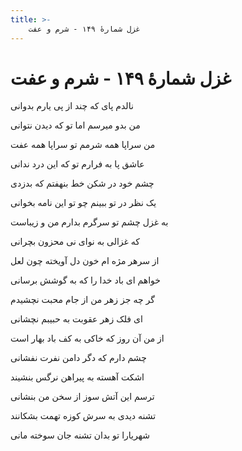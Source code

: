 ```yaml
---
title: >-
    غزل شمارهٔ ۱۴۹ - شرم و عفت
---
```

# غزل شمارهٔ ۱۴۹ - شرم و عفت

<div class="b" id="bn1"><div class="m1"><p>نالدم پای که چند از پی یارم بدوانی</p></div>
<div class="m2"><p>من بدو میرسم اما تو که دیدن نتوانی</p></div></div>
<div class="b" id="bn2"><div class="m1"><p>من سراپا همه شرمم تو سراپا همه عفت</p></div>
<div class="m2"><p>عاشق پا به فرارم تو که این درد ندانی</p></div></div>
<div class="b" id="bn3"><div class="m1"><p>چشم خود در شکن خط بنهفتم که بدزدی</p></div>
<div class="m2"><p>یک نظر در تو ببینم چو تو این نامه بخوانی</p></div></div>
<div class="b" id="bn4"><div class="m1"><p>به غزل چشم تو سرگرم بدارم من و زیباست</p></div>
<div class="m2"><p>که غزالی به نوای نی محزون بچرانی</p></div></div>
<div class="b" id="bn5"><div class="m1"><p>از سرهر مژه ام خون دل آویخته چون لعل</p></div>
<div class="m2"><p>خواهم ای باد خدا را که به گوشش برسانی</p></div></div>
<div class="b" id="bn6"><div class="m1"><p>گر چه جز زهر من از جام محبت نچشیدم</p></div>
<div class="m2"><p>ای فلک زهر عقوبت به حبیبم نچشانی</p></div></div>
<div class="b" id="bn7"><div class="m1"><p>از من آن روز که خاکی به کف باد بهار است</p></div>
<div class="m2"><p>چشم دارم که دگر دامن نفرت نفشانی</p></div></div>
<div class="b" id="bn8"><div class="m1"><p>اشکت آهسته به پیراهن نرگس بنشیند</p></div>
<div class="m2"><p>ترسم این آتش سوز از سخن من بنشانی</p></div></div>
<div class="b" id="bn9"><div class="m1"><p>تشنه دیدی به سرش کوزه تهمت بشکانند </p></div>
<div class="m2"><p>شهریارا تو بدان تشنه جان سوخته مانی</p></div></div>
